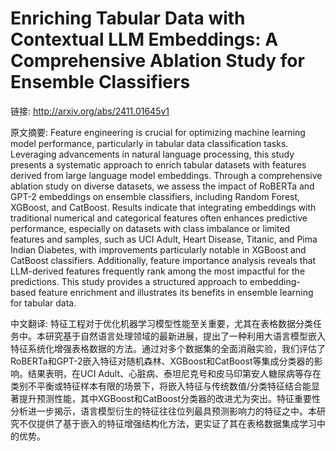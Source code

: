 # Enriching Tabular Data with Contextual LLM Embeddings: A Comprehensive Ablation Study for Ensemble Classifiers

链接: http://arxiv.org/abs/2411.01645v1

原文摘要:
Feature engineering is crucial for optimizing machine learning model
performance, particularly in tabular data classification tasks. Leveraging
advancements in natural language processing, this study presents a systematic
approach to enrich tabular datasets with features derived from large language
model embeddings. Through a comprehensive ablation study on diverse datasets,
we assess the impact of RoBERTa and GPT-2 embeddings on ensemble classifiers,
including Random Forest, XGBoost, and CatBoost. Results indicate that
integrating embeddings with traditional numerical and categorical features
often enhances predictive performance, especially on datasets with class
imbalance or limited features and samples, such as UCI Adult, Heart Disease,
Titanic, and Pima Indian Diabetes, with improvements particularly notable in
XGBoost and CatBoost classifiers. Additionally, feature importance analysis
reveals that LLM-derived features frequently rank among the most impactful for
the predictions. This study provides a structured approach to embedding-based
feature enrichment and illustrates its benefits in ensemble learning for
tabular data.

中文翻译:
特征工程对于优化机器学习模型性能至关重要，尤其在表格数据分类任务中。本研究基于自然语言处理领域的最新进展，提出了一种利用大语言模型嵌入特征系统化增强表格数据的方法。通过对多个数据集的全面消融实验，我们评估了RoBERTa和GPT-2嵌入特征对随机森林、XGBoost和CatBoost等集成分类器的影响。结果表明，在UCI Adult、心脏病、泰坦尼克号和皮马印第安人糖尿病等存在类别不平衡或特征样本有限的场景下，将嵌入特征与传统数值/分类特征结合能显著提升预测性能，其中XGBoost和CatBoost分类器的改进尤为突出。特征重要性分析进一步揭示，语言模型衍生的特征往往位列最具预测影响力的特征之中。本研究不仅提供了基于嵌入的特征增强结构化方法，更实证了其在表格数据集成学习中的优势。
